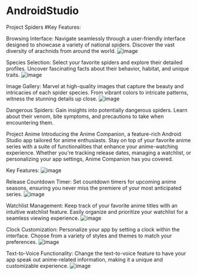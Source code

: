 # AndroidStudio
 Project Spiders
 #Key Features:

Browsing Interface: Navigate seamlessly through a user-friendly interface designed to showcase a variety of national spiders. Discover the vast diversity of arachnids from around the world.
![image](https://github.com/IvanLapickij/AndroidStudio/assets/116425938/fd2dbbe7-9c1c-4810-a193-2e1f19185ed7)

Species Selection: Select your favorite spiders and explore their detailed profiles. Uncover fascinating facts about their behavior, habitat, and unique traits.
![image](https://github.com/IvanLapickij/AndroidStudio/assets/116425938/02897ab3-3914-48a8-b5b5-104e37f76d6d)

Image Gallery: Marvel at high-quality images that capture the beauty and intricacies of each spider species. From vibrant colors to intricate patterns, witness the stunning details up close.
![image](https://github.com/IvanLapickij/AndroidStudio/assets/116425938/4e66bbc0-8d53-4b3a-ba71-4feee150a219)

Dangerous Spiders: Gain insights into potentially dangerous spiders. Learn about their venom, bite symptoms, and precautions to take when encountering them.

Project Anime
Introducing the Anime Companion, a feature-rich Android Studio app tailored for anime enthusiasts. Stay on top of your favorite anime series with a suite of functionalities that enhance your anime-watching experience. Whether you're tracking release dates, managing a watchlist, or personalizing your app settings, Anime Companion has you covered.

Key Features:
![image](https://github.com/IvanLapickij/AndroidStudio/assets/116425938/faa76120-43d6-4828-b730-e0a4d695a480)

Release Countdown Timer: Set countdown timers for upcoming anime seasons, ensuring you never miss the premiere of your most anticipated series.
![image](https://github.com/IvanLapickij/AndroidStudio/assets/116425938/b752770d-d818-4932-a26c-73979b7f9384)


Watchlist Management: Keep track of your favorite anime titles with an intuitive watchlist feature. Easily organize and prioritize your watchlist for a seamless viewing experience.
![image](https://github.com/IvanLapickij/AndroidStudio/assets/116425938/9c74fbcf-2e54-48b0-8a5c-3173040f264a)

Clock Customization: Personalize your app by setting a clock within the interface. Choose from a variety of styles and themes to match your preferences.
![image](https://github.com/IvanLapickij/AndroidStudio/assets/116425938/b105fa72-0583-4111-948a-58f9675808d5)

Text-to-Voice Functionality: Change the text-to-voice feature to have your app speak out anime-related information, making it a unique and customizable experience.
![image](https://github.com/IvanLapickij/AndroidStudio/assets/116425938/b38227f2-34f7-4c5e-b15d-f711c6113192)



